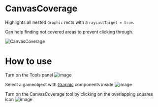 # CanvasCoverage

Highlights all nested `Graphic` rects with a `raycastTarget = true`.

Can help finding not covered areas to prevent clicking through.

![CanvasCoverage](https://user-images.githubusercontent.com/25208150/162335543-86826de6-d3f9-4eea-988d-e27830f73e30.gif)

# How to use

Turn on the Tools panel
![image](https://user-images.githubusercontent.com/25208150/166841230-b662c457-d79e-4da4-89bc-18c2220ed1ef.png)

Select a gameobject with [Graphic](https://docs.unity3d.com/2017.3/Documentation/ScriptReference/UI.Graphic.html) components inside
![image](https://user-images.githubusercontent.com/25208150/166841294-9cc16b49-1ec1-44d0-9ead-21abf8a80ec6.png)

Turn on the CanvasCoverage tool by clicking on the overlapping squares icon
![image](https://user-images.githubusercontent.com/25208150/166841648-25003a14-b095-4a3f-989f-118ce30a22b1.png)
